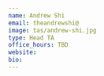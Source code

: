 ```yaml
---
name: Andrew Shi
email: theandrewshi@
image: tas/andrew-shi.jpg
type: Head TA
office_hours: TBD
website:
bio:
---
```

